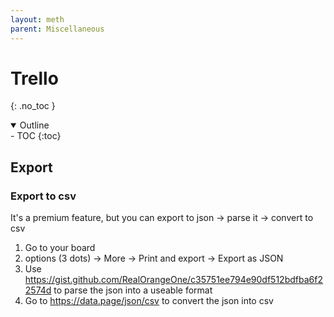 ```yaml
---
layout: meth
parent: Miscellaneous
---
```


# Trello
{: .no_toc }

<details open markdown="block">
  <summary>
    Outline
  </summary>
- TOC
{:toc}
</details>

## Export

### Export to csv

It's a premium feature, but you can export to json -> parse it -> convert to csv

1. Go to your board
2. options (3 dots) -> More -> Print and export -> Export as JSON
3. Use <https://gist.github.com/RealOrangeOne/c35751ee794e90df512bdfba6f22574d> to parse the json into a useable format
4. Go to <https://data.page/json/csv> to convert the json into csv